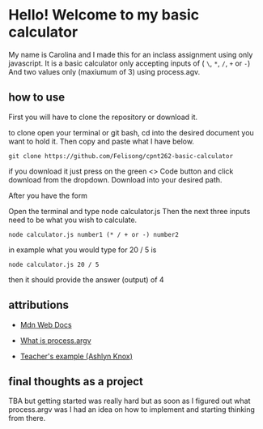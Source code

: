 # Hello! Welcome to my basic calculator

My name is Carolina and I made this for an inclass assignment using only javascript. It is a basic calculator only accepting inputs of ( `\`, `*`, `/`, `+` or `-`) And two values only (maxiumum of 3) using process.agv.

## how to use

First you will have to clone the repository or download it.

to clone open your terminal or git bash, cd into the desired document you want to hold it.
Then copy and paste what I have below.

```
git clone https://github.com/Felisong/cpnt262-basic-calculator
```

if you download it just press on the green <> Code button and click download from the dropdown. Download into your desired path.

After you have the form

Open the terminal and type node calculator.js
Then the next three inputs need to be what you wish to calculate.

```
node calculator.js number1 (* / + or -) number2
```

in example what you would type for 20 / 5 is

```
node calculator.js 20 / 5
```

then it should provide the answer (output) of
4

## attributions

- [Mdn Web Docs](https://developer.mozilla.org/en-US/)
- [What is process.argv](https://stackoverflow.com/questions/4351521/how-do-i-pass-command-line-arguments-to-a-node-js-program-and-receive-them)

- [Teacher's example (Ashlyn Knox)](https://github.com/sait-wbdv/calculator-activity/blob/main/app.js)

## final thoughts as a project

TBA but getting started was really hard but as soon as I figured out what process.argv was I had an idea on how to implement and starting thinking from there.
